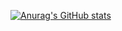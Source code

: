 [![Anurag's GitHub stats](https://github-readme-stats.vercel.app/api?username=firaenv)](https://github.com/anuraghazra/github-readme-stats)
